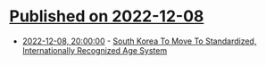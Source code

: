 # [Published on 2022-12-08](index.md)

* [2022-12-08, 20:00:00](https://news.slashdot.org/story/22/12/08/1549204/south-korea-to-move-to-standardized-internationally-recognized-age-system?utm_source=rss1.0mainlinkanon&utm_medium=feed) - [ South Korea To Move To Standardized, Internationally Recognized Age System](https://news.slashdot.org/story/22/12/08/1549204/south-korea-to-move-to-standardized-internationally-recognized-age-system?utm_source=rss1.0mainlinkanon&utm_medium=feed)
